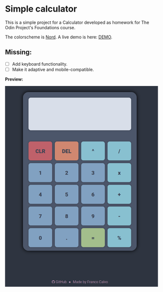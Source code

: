 # Simple calculator

This is a simple project for a Calculator developed as homework for The Odin
Project's Foundations course.

The colorscheme is [Nord](https://www.nordtheme.com/).
A live demo is here: [DEMO](https://francocalvo.github.io/odin-calculator/).

## Missing:

- [ ] Add keyboard functionality.
- [ ] Make it adaptive and mobile-compatible.

**Preview:**

![Preview of the calculator](./misc/preview.png)
